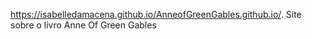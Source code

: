 https://isabelledamacena.github.io/AnneofGreenGables.github.io/.
Site sobre o livro Anne Of Green Gables
